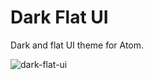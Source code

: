 # Dark Flat UI

Dark and flat UI theme for Atom.

![dark-flat-ui](https://github.com/olmokramer/atom-dark-flat-ui/blob/master/screenshot.png)
